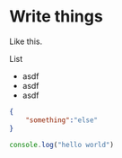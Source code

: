 # Write things #

Like this.

List
* asdf
* asdf
* asdf

```json
{
	"something":"else"
}
```

```js
console.log("hello world")
```
